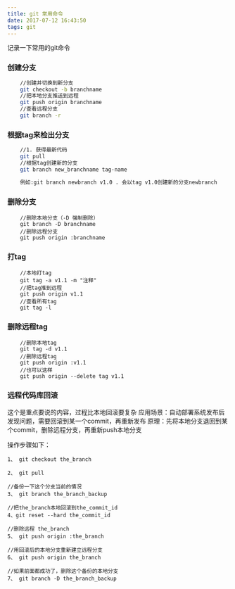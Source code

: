 ```yaml
---
title: git 常用命令
date: 2017-07-12 16:43:50
tags: git
---
```



记录一下常用的git命令

### 创建分支
``` bash
    //创建并切换到新分支
    git checkout -b branchname
    //把本地分支推送到远程
    git push origin branchname
    //查看远程分支
    git branch -r
```
### 根据tag来检出分支
``` bash
	//1. 获得最新代码
	git pull
	//根据tag创建新的分支
	git branch new_branchname tag-name

	例如:git branch newbranch v1.0 . 会以tag v1.0创建新的分支newbranch
```

### 删除分支
```
	//删除本地分支（-D 强制删除）
	git branch -D branchname
	//删除远程分支
	git push origin :branchname

```

### 打tag
```
	//本地打tag
	git tag -a v1.1 -m "注释"
	//把tag推到远程
	git push origin v1.1
	//查看所有tag
	git tag -l
```

### 删除远程tag
```
	//删除本地tag
	git tag -d v1.1
	//删除远程tag
	git push origin :v1.1
	//也可以这样
	git push origin --delete tag v1.1
```

### 远程代码库回滚
这个是重点要说的内容，过程比本地回滚要复杂
应用场景：自动部署系统发布后发现问题，需要回滚到某一个commit，再重新发布
原理：先将本地分支退回到某个commit，删除远程分支，再重新push本地分支

操作步骤如下：
```
1、 git checkout the_branch

2、 git pull

//备份一下这个分支当前的情况
3、 git branch the_branch_backup

//把the_branch本地回滚到the_commit_id
4、git reset --hard the_commit_id 

//删除远程 the_branch
5、 git push origin :the_branch

//用回滚后的本地分支重新建立远程分支
6、 git push origin the_branch

//如果前面都成功了，删除这个备份的本地分支
7、 git branch -D the_branch_backup
 
```